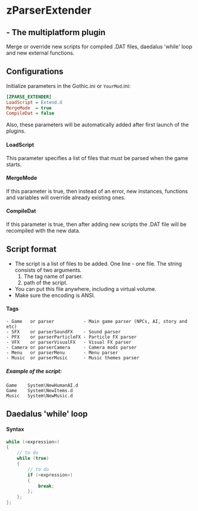 # zParserExtender
## - The multiplatform plugin
Merge or override new scripts for compiled .DAT files, daedalus 'while' loop and new external functions.



## Configurations
Initialize parameters in the Gothic.ini or `YourMod`.ini:
```ini
[ZPARSE_EXTENDER]
LoadScript = Extend.d
MergeMode  = true
CompileDat = false
```
Also, these parameters will be automatically added after first launch of the plugins.

#### LoadScript
This parameter specifies a list of files that must be parsed when the game starts.

#### MergeMode
If this parameter is true, then instead of an error, new instances, functions and variables will override already existing ones.

#### CompileDat
If this parameter is true, then after adding new scripts the .DAT file will be recompiled with the new data.



## Script format
- The script is a list of files to be added. One line - one file.
The string consists of two arguments.
    1. The tag name of parser.
    2. path of the script.
- You can put this file anywhere, including a virtual volume.
- Make sure the encoding is ANSI.

#### Tags
```
- Game   or parser           - Main game parser (NPCs, AI, story and etc)
- SFX    or parserSoundFX    - Sound parser
- PFX    or parserParticleFX - Particle FX parser
- VFX    or parserVisualFX   - Visual FX parser
- Camera or parserCamera     - Camera mods parser
- Menu   or parserMenu       - Menu parser
- Music  or parserMusic      - Music themes parser
```

##### Example of the script:
```
Game	System\NewHumanAI.d
Game	System\NewItems.d
Music	System\NewMusic.d
```



## Daedalus 'while' loop

#### Syntax
```cpp
while (<expression>)
{
    // to do
    while (true)
    {
        // to do
        if (<expression>)
        {
            break;
        };
    };
};
```
